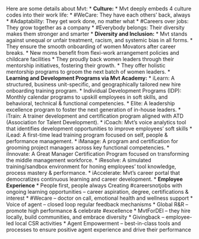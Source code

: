 Here are some details about Mvt: * **Culture:** * Mvt deeply embeds 4 culture codes into their work life: * \#WeCare: They have each others’ back, always * \#Adaptability: They get work done, no matter what * \#Careers over jobs: They grow together as a company * \#Everybody belongs: Their diversity makes them stronger and smarter * **Diversity and Inclusion:** * Mvt stands against unequal or unfair treatment, racism, and systemic bias in all forms. * They ensure the smooth onboarding of women Movators after career breaks. * New moms benefit from flexi-work arrangement policies and childcare facilities * They proudly back women leaders through their mentorship initiatives, fostering their growth. * They offer holistic mentorship programs to groom the next batch of women leaders. * **Learning and Development Programs via Mvt Academy:** * iLearn: A structured, business unit-specific, and geographically tailored new hire onboarding training program. * Individual Development Programs (IDP): Monthly calendar programs to upskill employees in soft skills, and behavioral, technical & functional competencies. * Elite: A leadership excellence program to foster the next generation of in-house leaders. * iTrain: A trainer development and certification program aligned with ATD (Association for Talent Development). * iCoach: Mvt’s voice analytics tool that identifies development opportunities to improve employees’ soft skills * iLead: A first-time lead training program focused on self, people & performance management. * iManage: A program and certification for grooming project managers across key functional competencies. * iInnovate: A Great Manager Certification Program focused on transforming the middle management workforce. * iResolve: A simulated training/sandbox environment for honing employees’ tool knowledge, process mastery & performance. * iAccelerate: Mvt’s career portal that democratizes continuous learning and career development. * **Employee Experience** * People first, people always Creating #careersnotjobs with ongoing learning opportunities – career aspiration, degree, certifications & interest * \#Wecare – doctor on call, emotional health and wellness support * Voice of agent – closed loop regular feedback mechanisms * Global R&R – promote high performance & celebrate #excellence * MvtForDEI – they hire locally, build communities, and embrace diversity * Givingback – employee-led local CSR activities * Agent Empowerment – best-in-class tools and processes to ensure positive agent experience and drive their performance

